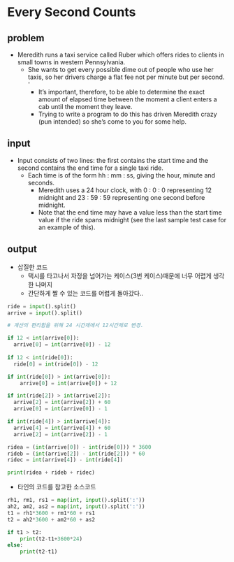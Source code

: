 # Every Second Counts

## problem

- Meredith runs a taxi service called Ruber which offers rides to clients in small towns in western Pennsylvania. 
  - She wants to get every possible dime out of people who use her taxis, so her drivers charge a flat fee not per minute but per second. '
    - It’s important, therefore, to be able to determine the exact amount of elapsed time between the moment a client enters a cab until the moment they leave. 
    - Trying to write a program to do this has driven Meredith crazy (pun intended) so she’s come to you for some help.

## input
- Input consists of two lines: the first contains the start time and the second contains the end time for a single taxi ride. 
  - Each time is of the form hh : mm : ss, giving the hour, minute and seconds. 
    - Meredith uses a 24 hour clock, with 0 : 0 : 0 representing 12 midnight and 23 : 59 : 59 representing one second before midnight. 
    - Note that the end time may have a value less than the start time value if the ride spans midnight (see the last sample test case for an example of this).

## output

- 삽질한 코드
  - 택시를 타고나서 자정을 넘어가는 케이스(3번 케이스)때문에 너무 어렵게 생각한 나머지
  - 간단하게 짤 수 있는 코드를 어렵게 돌아갔다.. 
``` Python
ride = input().split()
arrive = input().split()

# 계산의 편리함을 위해 24 시간제에서 12시간제로 변경.

if 12 < int(arrive[0]):
  arrive[0] = int(arrive[0]) - 12
  
if 12 < int(ride[0]):
  ride[0] = int(ride[0]) - 12

if int(ride[0]) > int(arrive[0]):
    arrive[0] = int(arrive[0]) + 12

if int(ride[2]) > int(arrive[2]):
  arrive[2] = int(arrive[2]) + 60
  arrive[0] = int(arrive[0]) - 1

if int(ride[4]) > int(arrive[4]):
  arrive[4] = int(arrive[4]) + 60
  arrive[2] = int(arrive[2]) - 1

ridea = (int(arrive[0]) - int(ride[0])) * 3600
rideb = (int(arrive[2]) - int(ride[2])) * 60
ridec = int(arrive[4]) - int(ride[4])

print(ridea + rideb + ridec)
```

- 타인의 코드를 참고한 소스코드

``` Python
rh1, rm1, rs1 = map(int, input().split(':'))
ah2, am2, as2 = map(int, input().split(':'))
t1 = rh1*3600 + rm1*60 + rs1
t2 = ah2*3600 + am2*60 + as2

if t1 > t2:
    print(t2-t1+3600*24)
else:
    print(t2-t1)
```
